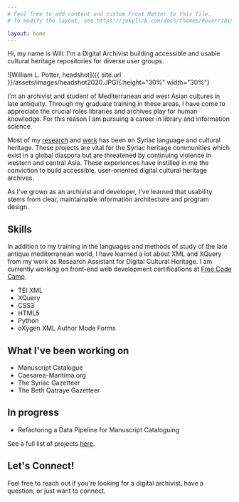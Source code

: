 ```yaml
---
# Feel free to add content and custom Front Matter to this file.
# To modify the layout, see https://jekyllrb.com/docs/themes/#overriding-theme-defaults

layout: home
---
```


<div class="headline">
Hi, my name is Will. I'm a Digital Archivist building accessible and usable cultural heritage repositories for diverse user groups.
</div>

![William L. Potter, headshot]({{ site.url }}/assets/images/headshot2020.JPG){:height="30%" width="30%"}
<!-- Headshot -->

<div class="about-me">
I'm an archivist and student of Mediterranean and west Asian cultures in late antiquity. Through my graduate training in these areas, I have come to appreciate the crucial roles libraries and archives play for human knowledge. For this reason I am pursuing a career in library and information science.


Most of my [research](<!--link to research/index-->) and [work](<!-- link to project page (eventually with facet for Syriac)-->) has been on Syriac language and cultural heritage. These projects are vital for the Syriac heritage communities which exist in a global diaspora but are threatened by continuing violence in western and central Asia. These experiences have instilled in me the conviction to build accessible, user-oriented digital cultural heritage archives.


As I've grown as an archivist and developer, I've learned that usability stems from clear, maintainable information architecture and program design.
</div>

## Skills

In addition to my training in the languages and methods of study of the late antique mediterranean world, I have learned a lot about XML and XQuery from my work as Research Assistant for Digital Cultural Heritage<!--link to something for this?-->. I am currently working on front-end web development certifications at [Free Code Camp](https://www.freecodecamp.org/wlpotter).

- TEI XML
- XQuery
- CSS3
- HTML5
- Python
- oXygen XML Author Mode Forms

## What I've been working on

- Manuscript Catalogue
- Caesarea-Maritima.org
- The Syriac Gazetteer
- The Beth Qatraye Gazetteer

## In progress

- Refactoring a Data Pipeline for Manuscript Cataloguing

See a full list of projects [here]().


## Let's Connect!

Feel free to reach out if you're looking for a digital archivist, have a question, or just want to connect.

<!-- contac me -->
